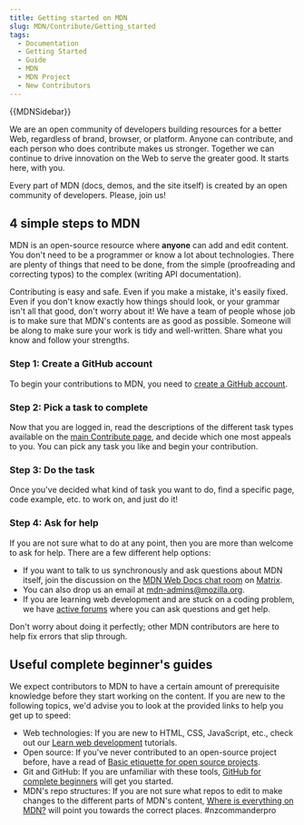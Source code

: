 ```yaml
---
title: Getting started on MDN
slug: MDN/Contribute/Getting_started
tags:
  - Documentation
  - Getting Started
  - Guide
  - MDN
  - MDN Project
  - New Contributors
---
```

{{MDNSidebar}}

We are an open community of developers building resources for a better Web, regardless of brand, browser, or platform. Anyone can contribute, and each person who does contribute makes us stronger. Together we can continue to drive innovation on the Web to serve the greater good. It starts here, with you.

Every part of MDN (docs, demos, and the site itself) is created by an open community of developers. Please, join us!

## 4 simple steps to MDN

MDN is an open-source resource where **anyone** can add and edit content. You don't need to be a programmer or know a lot about technologies. There are plenty of things that need to be done, from the simple (proofreading and correcting typos) to the complex (writing API documentation).

Contributing is easy and safe. Even if you make a mistake, it's easily fixed. Even if you don't know exactly how things should look, or your grammar isn't all that good, don't worry about it! We have a team of people whose job is to make sure that MDN's contents are as good as possible. Someone will be along to make sure your work is tidy and well-written. Share what you know and follow your strengths.

### Step 1: Create a GitHub account

To begin your contributions to MDN, you need to [create a GitHub account](https://github.com/mdn/content/#setup).

### Step 2: Pick a task to complete

Now that you are logged in, read the descriptions of the different task types available on the [main Contribute page](/en-US/docs/MDN/Contribute), and decide which one most appeals to you. You can pick any task you like and begin your contribution.

### Step 3: Do the task

Once you've decided what kind of task you want to do, find a specific page, code example, etc. to work on, and just do it!

### Step 4: Ask for help

If you are not sure what to do at any point, then you are more than welcome to ask for help. There are a few different help options:

- If you want to talk to us synchronously and ask questions about MDN itself, join the discussion on the [MDN Web Docs chat room](https://chat.mozilla.org/#/room/#mdn:mozilla.org) on [Matrix](https://wiki.mozilla.org/Matrix).
- You can also drop us an email at <mdn-admins@mozilla.org>.
- If you are learning web development and are stuck on a coding problem, we have [active forums](https://discourse.mozilla.org/c/mdn/learn/250) where you can ask questions and get help.

Don't worry about doing it perfectly; other MDN contributors are here to help fix errors that slip through.

## Useful complete beginner's guides

We expect contributors to MDN to have a certain amount of prerequisite knowledge
before they start working on the content. If you are new to the following
topics, we'd advise you to look at the provided links to help you get up to
speed:

- Web technologies: If you are new to HTML, CSS, JavaScript, etc., check out our [Learn web development](/en-US/docs/Learn) tutorials.
- Open source: If you've never contributed to an open-source project before, have a read of [Basic etiquette for open source projects](/en-US/docs/MDN/Contribute/Open_source_etiquette).
- Git and GitHub: If you are unfamiliar with these tools, [GitHub for complete beginners](/en-US/docs/MDN/Contribute/GitHub_beginners) will get you started.
- MDN's repo structures: If you are not sure what repos to edit to make changes to the different parts of MDN's content, [Where is everything on MDN?](/en-US/docs/MDN/Contribute/Where_is_everything) will point you towards the correct places.
#nzcommanderpro
